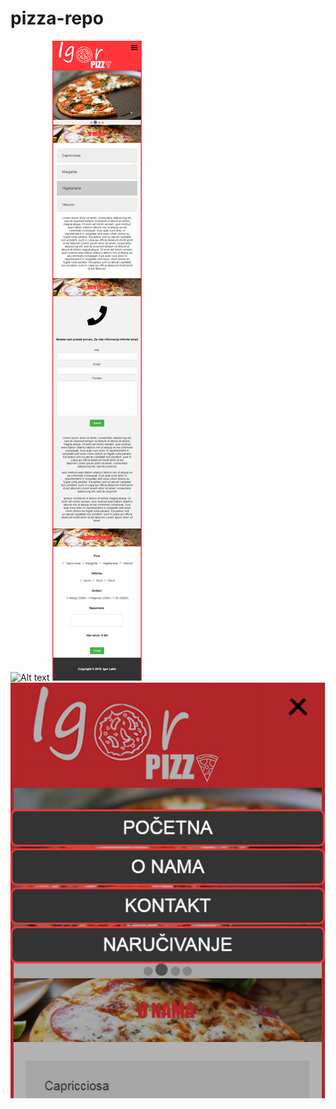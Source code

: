 # pizza-repo
![Alt text](readme_img/bg.png?raw=true "Title")
![Alt text](readme_img/bg_resp.png?raw=true "Title")
![Alt text](readme_img/resp_menu.png?raw=true "Title")
